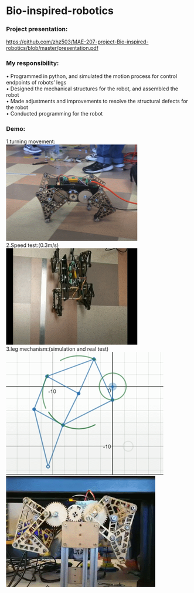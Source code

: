 # Bio-inspired-robotics
### Project presentation:
https://github.com/zhz503/MAE-207-project-Bio-inspired-robotics/blob/master/presentation.pdf  
### My responsibility:
•	Programmed in python, and simulated the motion process for control endpoints of robots’ legs  
•	Designed the mechanical structures for the robot, and assembled the robot   
•	Made adjustments and improvements to resolve the structural defects for the robot   
•	Conducted programming for the robot  

### Demo:
1.turning movement:  
![Bat symbol](turning_movement.gif)  
2.Speed test:(0.3m/s)  
![Bat symbol](speed_test.gif)  
3.leg mechanism:(simulation and real test)  
![Bat symbol](simulation.gif) 
![Bat symbol](real_test.gif)   

